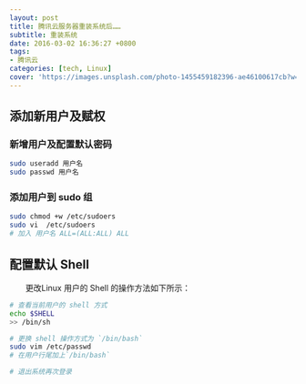 ```yaml
---
layout: post
title: 腾讯云服务器重装系统后……
subtitle: 重装系统
date: 2016-03-02 16:36:27 +0800
tags:
- 腾讯云
categories: [tech, Linux]
cover: 'https://images.unsplash.com/photo-1455459182396-ae46100617cb?w=1600&h=900'
---
```

## 添加新用户及赋权

### 新增用户及配置默认密码

```bash
sudo useradd 用户名
sudo passwd 用户名
```

### 添加用户到 sudo 组

```bash
sudo chmod +w /etc/sudoers
sudo vi  /etc/sudoers 
# 加入 用户名 ALL=(ALL:ALL) ALL
```

## 配置默认 Shell

&emsp;&emsp;更改Linux 用户的 Shell 的操作方法如下所示：

```bash
# 查看当前用户的 shell 方式 
echo $SHELL    
>> /bin/sh

# 更换 shell 操作方式为 `/bin/bash`   
sudo vim /etc/passwd  
# 在用户行尾加上`/bin/bash`

# 退出系统再次登录
```
